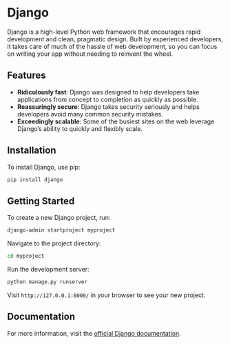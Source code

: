# Django

Django is a high-level Python web framework that encourages rapid development and clean, pragmatic design. Built by experienced developers, it takes care of much of the hassle of web development, so you can focus on writing your app without needing to reinvent the wheel.

## Features

- **Ridiculously fast**: Django was designed to help developers take applications from concept to completion as quickly as possible.
- **Reassuringly secure**: Django takes security seriously and helps developers avoid many common security mistakes.
- **Exceedingly scalable**: Some of the busiest sites on the web leverage Django’s ability to quickly and flexibly scale.

## Installation

To install Django, use pip:

```bash
pip install django
```

## Getting Started

To create a new Django project, run:

```bash
django-admin startproject myproject
```

Navigate to the project directory:

```bash
cd myproject
```

Run the development server:

```bash
python manage.py runserver
```

Visit `http://127.0.0.1:8000/` in your browser to see your new project.

## Documentation

For more information, visit the [official Django documentation](https://docs.djangoproject.com/).
